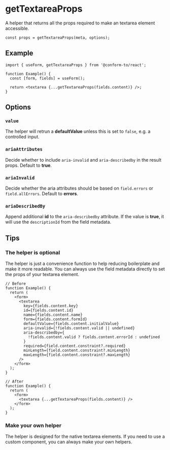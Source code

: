 # getTextareaProps

A helper that returns all the props required to make an textarea element accessible.

```tsx
const props = getTextareaProps(meta, options);
```

## Example

```tsx
import { useForm, getTextareaProps } from '@conform-to/react';

function Example() {
  const [form, fields] = useForm();

  return <textarea {...getTextareaProps(fields.content)} />;
}
```

## Options

### `value`

The helper will retrun a **defaultValue** unless this is set to `false`, e.g. a controlled input.

### `ariaAttributes`

Decide whether to include `aria-invalid` and `aria-describedby` in the result props. Default to **true**.

### `ariaInvalid`

Decide whether the aria attributes should be based on `field.errors` or `field.allErrors`. Default to **errors**.

### `ariaDescribedBy`

Append additional **id** to the `aria-describedby` attribute. If the value is **true**, it will use the `descriptionId` from the field metadata.

## Tips

### The helper is optional

The helper is just a convenience function to help reducing boilerplate and make it more readable. You can always use the field metadata directly to set the props of your textarea element.

```tsx
// Before
function Example() {
  return (
    <form>
      <textarea
        key={fields.content.key}
        id={fields.content.id}
        name={fields.content.name}
        form={fields.content.formId}
        defaultValue={fields.content.initialValue}
        aria-invalid={!fields.content.valid || undefined}
        aria-describedby={
          !fields.content.valid ? fields.content.errorId : undefined
        }
        required={field.content.constraint?.required}
        minLength={field.content.constraint?.minLength}
        maxLength={field.content.constraint?.maxLength}
      />
    </form>
  );
}

// After
function Example() {
  return (
    <form>
      <textarea {...getTextareaProps(fields.content)} />
    </form>
  );
}
```

### Make your own helper

The helper is designed for the native textarea elements. If you need to use a custom component, you can always make your own helpers.
